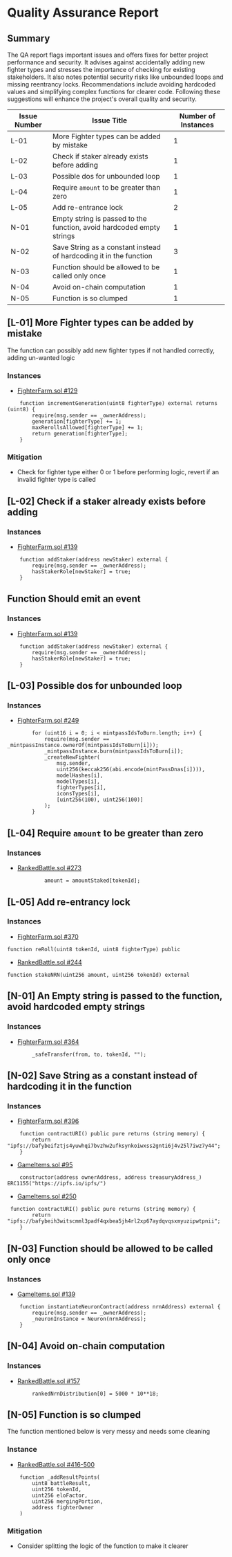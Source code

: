 # Quality Assurance Report

## Summary
The QA report flags important issues and offers fixes for better project performance and security. It advises against accidentally adding new fighter types and stresses the importance of checking for existing stakeholders. It also notes potential security risks like unbounded loops and missing reentrancy locks. Recommendations include avoiding hardcoded values and simplifying complex functions for clearer code. Following these suggestions will enhance the project's overall quality and security.

| Issue Number | Issue Title                                                                                      | Number of Instances |
|--------------|--------------------------------------------------------------------------------------------------|---------------------|
| L-01         | More Fighter types can be added by mistake                                                      | 1                   |
| L-02         | Check if staker already exists before adding                                                    | 1                   |
| L-03         | Possible dos for unbounded loop                                                                 | 1                   |
| L-04         | Require `amount` to be greater than zero                                                        | 1                   |
| L-05         | Add re-entrance lock                                                                            | 2                   |
| N-01         | Empty string is passed to the function, avoid hardcoded empty strings                            | 1                   |
| N-02         | Save String as a constant instead of hardcoding it in the function                               | 3                   |
| N-03         | Function should be allowed to be called only once                                                | 1                   |
| N-04         | Avoid on-chain computation                                                                      | 1                   |
| N-05         | Function is so clumped                                                                          | 1                   |

## [L-01] More Fighter types can be added by mistake 
The function can possibly add new fighter types if not handled correctly, adding un-wanted logic 
### Instances
* [FighterFarm.sol #129](https://github.com/code-423n4/2024-02-ai-arena/blob/main/src/FighterFarm.sol#L129C1-L134C6)
```solidity
    function incrementGeneration(uint8 fighterType) external returns (uint8) {
        require(msg.sender == _ownerAddress);
        generation[fighterType] += 1;
        maxRerollsAllowed[fighterType] += 1;
        return generation[fighterType];
    }
```
### Mitigation
* Check for fighter type either 0 or 1 before performing logic, revert if an invalid fighter type is called

## [L-02] Check if a staker already exists before adding 
### Instances
* [FighterFarm.sol #139](https://github.com/code-423n4/2024-02-ai-arena/blob/main/src/FighterFarm.sol#L139C1-L142C6)
```solidity
    function addStaker(address newStaker) external {
        require(msg.sender == _ownerAddress);
        hasStakerRole[newStaker] = true;
    }
```
## Function Should emit an event

 
 ### Instances
* [FighterFarm.sol #139](https://github.com/code-423n4/2024-02-ai-arena/blob/main/src/FighterFarm.sol#L139C1-L142C6)
```solidity
    function addStaker(address newStaker) external {
        require(msg.sender == _ownerAddress);
        hasStakerRole[newStaker] = true;
    }
```

## [L-03] Possible dos for unbounded loop

 ### Instances
* [FighterFarm.sol #249](https://github.com/code-423n4/2024-02-ai-arena/blob/main/src/FighterFarm.sol#L249)
```solidity
        for (uint16 i = 0; i < mintpassIdsToBurn.length; i++) {
            require(msg.sender == _mintpassInstance.ownerOf(mintpassIdsToBurn[i]));
            _mintpassInstance.burn(mintpassIdsToBurn[i]);
            _createNewFighter(
                msg.sender, 
                uint256(keccak256(abi.encode(mintPassDnas[i]))), 
                modelHashes[i], 
                modelTypes[i],
                fighterTypes[i],
                iconsTypes[i],
                [uint256(100), uint256(100)]
            );
        }
```
## [L-04] Require `amount` to be greater than zero
 ### Instances
* [RankedBattle.sol #273](https://github.com/code-423n4/2024-02-ai-arena/blob/main/src/RankedBattle.sol#L273)
```solidity
            amount = amountStaked[tokenId];

```

## [L-05] Add re-entrancy lock 

 ### Instances
* [FighterFarm.sol #370](https://github.com/code-423n4/2024-02-ai-arena/blob/main/src/FighterFarm.sol#L370)
```solidity
function reRoll(uint8 tokenId, uint8 fighterType) public
```

* [RankedBattle.sol #244](https://github.com/code-423n4/2024-02-ai-arena/blob/main/src/RankedBattle.sol#L244)
```solidity
function stakeNRN(uint256 amount, uint256 tokenId) external

```

## [N-01] An Empty string is passed to the function, avoid hardcoded empty strings
 ### Instances
* [FighterFarm.sol #364](https://github.com/code-423n4/2024-02-ai-arena/blob/main/src/FighterFarm.sol#L364)
```solidity
        _safeTransfer(from, to, tokenId, "");

```





## [N-02] Save String as a constant instead of hardcoding it in the function
 ### Instances
* [FighterFarm.sol #396](https://github.com/code-423n4/2024-02-ai-arena/blob/main/src/FighterFarm.sol#L395C1-L397C6)
```solidity
    function contractURI() public pure returns (string memory) {
        return "ipfs://bafybeifztjs4yuwhqi7bvzhw2ufksynkoiwxss2gnti6j4v25l7iwz7y44";
    }
```
*  [GameItems.sol #95](https://github.com/code-423n4/2024-02-ai-arena/blob/main/src/GameItems.sol#L95)
```solidity
    constructor(address ownerAddress, address treasuryAddress_) ERC1155("https://ipfs.io/ipfs/") 

```
* [GameItems.sol #250](https://github.com/code-423n4/2024-02-ai-arena/blob/main/src/GameItems.sol#L250)
```solidity
 function contractURI() public pure returns (string memory) {
        return "ipfs://bafybeih3witscmml3padf4qxbea5jh4rl2xp67aydqvqsxmyuzipwtpnii";
    }
```
## [N-03] Function should be allowed to be called only once
 ### Instances
* [GameItems.sol #139](https://github.com/code-423n4/2024-02-ai-arena/blob/main/src/GameItems.sol#L139)
```solidity
    function instantiateNeuronContract(address nrnAddress) external {
        require(msg.sender == _ownerAddress);
        _neuronInstance = Neuron(nrnAddress);
    }
```



## [N-04] Avoid on-chain computation

 ### Instances
* [RankedBattle.sol #157](https://github.com/code-423n4/2024-02-ai-arena/blob/main/src/RankedBattle.sol#L157)
```solidity
        rankedNrnDistribution[0] = 5000 * 10**18;

```

## [N-05] Function is so clumped 
The function mentioned below is very messy and needs some cleaning
### Instance
* [RankedBattle.sol #416-500](https://github.com/code-423n4/2024-02-ai-arena/blob/main/src/RankedBattle.sol#L416C1-L500C6)
```solidity
    function _addResultPoints(
        uint8 battleResult, 
        uint256 tokenId, 
        uint256 eloFactor, 
        uint256 mergingPortion,
        address fighterOwner
    ) 
```
### Mitigation
* Consider splitting the logic of the function to make it clearer
